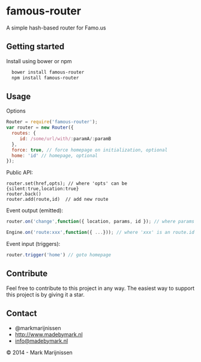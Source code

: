 famous-router
===============

A simple hash-based router for Famo.us

## Getting started

Install using bower or npm

```bash
  bower install famous-router
  npm install famous-router
```

## Usage

Options
```javascript
Router = require('famous-router');
var router = new Router({
  routes: {
     id: /some/url/with/:paramA/:paramB
  },
  force: true, // force homepage on initialization, optional
  home: 'id' // homepage, optional
});
```

Public API:
```
router.set(href,opts); // where 'opts' can be {silent:true,location:true}
router.back() 
router.add(route,id)  // add new route
```

Event output (emitted):
```javascript
router.on('change',function({ location, params, id }); // where params is {paramA: value} if location is /ex/:paramA

Engine.on('route:xxx',function({ ...})); // where 'xxx' is an route.id
```

Event input (triggers):
```javascript
router.trigger('home') // goto homepage
```

## Contribute

Feel free to contribute to this project in any way. The easiest way to support this project is by giving it a star.

## Contact
-   @markmarijnissen
-   http://www.madebymark.nl
-   info@madebymark.nl

© 2014 - Mark Marijnissen